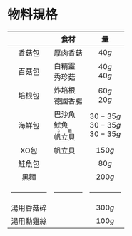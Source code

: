 # 物料規格

|            | 食材                                                  |                  量                  |
| :--------: | ----------------------------------------------------- | :----------------------------------: |
|   香菇包   | 厚肉香菇                                              |                $40g$                 |
|   百菇包   | 白精靈<br />秀珍菇                                    |           $40g$<br />$40g$           |
|   培根包   | 炸培根<br />德國香腸                                  |           $60g$<br />$20g$           |
|   海鮮包   | 巴沙魚<br />魷魚<br /><ruby>帆立貝<rt>3顆</rt></ruby> | $30-35g$<br />$30-35g$<br />$30-35g$ |
|    XO包    | 帆立貝                                                |                $150g$                |
|   鮭魚包   |                                                       |                $80g$                 |
|    黑麵    |                                                       |                $200g$                |
|   <hr />   | <hr />                                                |                <hr />                |
| 湯用香菇碎 |                                                       |                $300g$                |
| 湯用勳雞絲 |                                                       |                $100g$                |
